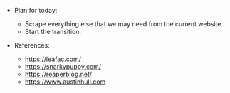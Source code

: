 - Plan for today:
  - Scrape everything else that we may need from the current website.
  - Start the transition.

- References:
  - https://leafac.com/
  - https://snarkypuppy.com/
  - https://reaperblog.net/
  - https://www.austinhull.com
